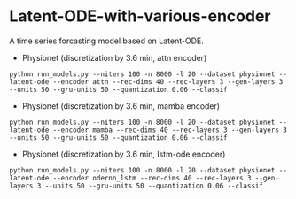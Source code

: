 # Latent-ODE-with-various-encoder
A time series forcasting model based on Latent-ODE.

* Physionet (discretization by 3.6 min, attn encoder)
```
python run_models.py --niters 100 -n 8000 -l 20 --dataset physionet --latent-ode --encoder attn --rec-dims 40 --rec-layers 3 --gen-layers 3 --units 50 --gru-units 50 --quantization 0.06 --classif
```

* Physionet (discretization by 3.6 min, mamba encoder)
```
python run_models.py --niters 100 -n 8000 -l 20 --dataset physionet --latent-ode --encoder mamba --rec-dims 40 --rec-layers 3 --gen-layers 3 --units 50 --gru-units 50 --quantization 0.06 --classif
```

* Physionet (discretization by 3.6 min, lstm-ode encoder)
```
python run_models.py --niters 100 -n 8000 -l 20 --dataset physionet --latent-ode --encoder odernn_lstm --rec-dims 40 --rec-layers 3 --gen-layers 3 --units 50 --gru-units 50 --quantization 0.06 --classif
```